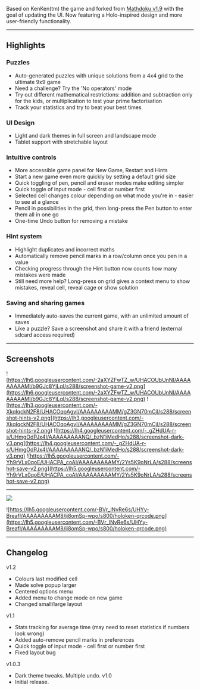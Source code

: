 Based on KenKen(tm) the game and forked from [Mathdoku v1.9](http://code.google.com/p/mathdoku/) with the goal of updating the UI. Now featuring a Holo-inspired design and more user-friendly functionality.


---


## Highlights ##
### Puzzles ###
  * Auto-generated puzzles with unique solutions from a 4x4 grid to the ultimate 9x9 game
  * Need a challenge? Try the 'No operators' mode
  * Try out different mathematical restrictions: addition and subtraction only for the kids, or multiplication to test your prime factorisation
  * Track your statistics and try to beat your best times

### UI Design ###
  * Light and dark themes in full screen and landscape mode
  * Tablet support with stretchable layout

### Intuitive controls ###
  * More accessible game panel for New Game, Restart and Hints
  * Start a new game even more quickly by setting a default grid size
  * Quick toggling of pen, pencil and eraser modes make editing simpler
  * Quick toggle of input mode - cell first or number first
  * Selected cell changes colour depending on what mode you're in - easier to see at a glance
  * Pencil in possibilities in the grid, then long-press the Pen button to enter them all in one go
  * One-time Undo button for removing a mistake

### Hint system ###
  * Highlight duplicates and incorrect maths
  * Automatically remove pencil marks in a row/column once you pen in a value
  * Checking progress through the Hint button now counts how many mistakes were made
  * Still need more help? Long-press on grid gives a context menu to show mistakes, reveal cell, reveal cage or show solution

### Saving and sharing games ###
  * Immediately auto-saves the current game, with an unlimited amount of saves
  * Like a puzzle? Save a screenshot and share it with a friend (external sdcard access required)


---


## Screenshots ##
![https://lh6.googleusercontent.com/-2aXYZFwTZ_w/UHACOUbUnNI/AAAAAAAAAMI/b9GJc8YjLqI/s288/screenshot-game-v2.png](https://lh6.googleusercontent.com/-2aXYZFwTZ_w/UHACOUbUnNI/AAAAAAAAAMI/b9GJc8YjLqI/s288/screenshot-game-v2.png)
![https://lh3.googleusercontent.com/-XkqIqckN2F8/UHACOqoAgvI/AAAAAAAAAMM/gZ3GN70mCjI/s288/screenshot-hints-v2.png](https://lh3.googleusercontent.com/-XkqIqckN2F8/UHACOqoAgvI/AAAAAAAAAMM/gZ3GN70mCjI/s288/screenshot-hints-v2.png)
![https://lh4.googleusercontent.com/-_gZHdUA-r-s/UHmgOdPJx4I/AAAAAAAAANQ/_bzN1iMedHo/s288/screenshot-dark-v3.png](https://lh4.googleusercontent.com/-_gZHdUA-r-s/UHmgOdPJx4I/AAAAAAAAANQ/_bzN1iMedHo/s288/screenshot-dark-v3.png)
![https://lh5.googleusercontent.com/-Yh9rVLx0qoE/UHACPA_coAI/AAAAAAAAAMY/2Ys5K9oNrLA/s288/screenshot-save-v2.png](https://lh5.googleusercontent.com/-Yh9rVLx0qoE/UHACPA_coAI/AAAAAAAAAMY/2Ys5K9oNrLA/s288/screenshot-save-v2.png)


---


[![](http://developer.android.com/images/brand/en_generic_rgb_wo_60.png)](http://play.google.com/store/apps/details?id=com.tortuca.holoken)

![https://lh5.googleusercontent.com/-BVr_lNvRe6s/UHYy-BreafI/AAAAAAAAAM8/ji8omSp-wpo/s800/holoken-qrcode.png](https://lh5.googleusercontent.com/-BVr_lNvRe6s/UHYy-BreafI/AAAAAAAAAM8/ji8omSp-wpo/s800/holoken-qrcode.png)


---


## Changelog ##
v1.2
  * Colours last modified cell
  * Made solve popup larger
  * Centered options menu
  * Added menu to change mode on new game
  * Changed small/large layout

v1.1
  * Stats tracking for average time (may need to reset statistics if numbers look wrong)
  * Added auto-remove pencil marks in preferences
  * Quick toggle of input mode - cell first or number first
  * Fixed layout bug

v1.0.3
  * Dark theme tweaks. Multiple undo.
v1.0
  * Initial release.